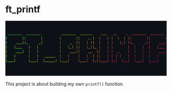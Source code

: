 # ft_printf

<p align="center">
    <img src="./print.png"/>
</p>


This project is about building my own `printf()` function.
